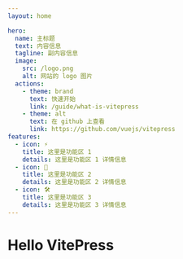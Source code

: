 ```yaml
---
layout: home

hero:
  name: 主标题
  text: 内容信息
  tagline: 副内容信息
  image:
    src: /logo.png
    alt: 网站的 logo 图片
  actions:
    - theme: brand
      text: 快速开始
      link: /guide/what-is-vitepress
    - theme: alt
      text: 在 github 上查看
      link: https://github.com/vuejs/vitepress
features:
  - icon: ⚡️
    title: 这里是功能区 1
    details: 这里是功能区 1 详情信息
  - icon: 🖖
    title: 这里是功能区 2
    details: 这里是功能区 2 详情信息
  - icon: 🛠️
    title: 这里是功能区 3
    details: 这里是功能区 3 详情信息
---
```


# Hello VitePress
